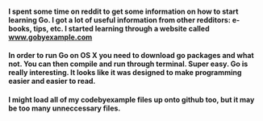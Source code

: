 #### I spent some time on reddit to get some information on how to start learning Go. I got a lot of useful information from other redditors: e-books, tips, etc. I started learning through a website called www.gobyexample.com

#### In order to run Go on OS X you need to download go packages and what not. You can then compile and run through terminal. Super easy. Go is really interesting. It looks like it was designed to make programming easier and easier to read.

#### I might load all of my codebyexample files up onto github too, but it may be too many unneccessary files.
